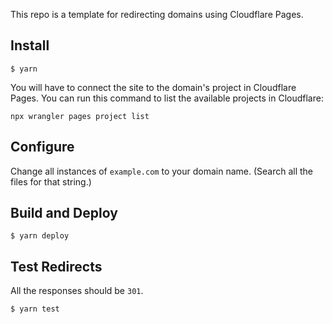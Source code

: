 This repo is a template for redirecting domains using Cloudflare Pages.

## Install

```text
$ yarn
```

You will have to connect the site to the domain's project in Cloudflare Pages. You can run this command to list the available projects in Cloudflare:

```text
npx wrangler pages project list
```

## Configure

Change all instances of `example.com` to your domain name. (Search all the files for that string.)

## Build and Deploy

```text
$ yarn deploy
```

## Test Redirects

All the responses should be `301`.

```text
$ yarn test
```
